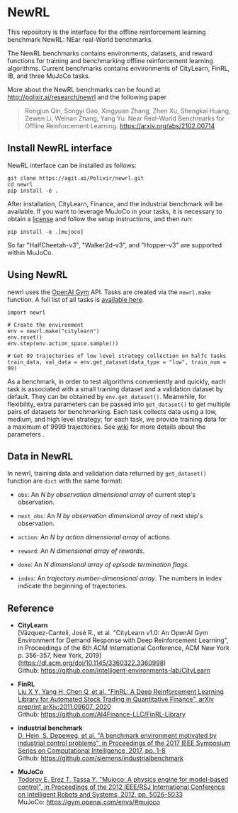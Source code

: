 # NewRL

This repository is the interface for the offline reinforcement learning benchmark NewRL: NEar real-World benchmarks.

The NewRL benchmarks contains environments, datasets, and reward functions for training and benchmarking offline reinforcement learning algorithms. Current benchmarks contains environments of CityLearn, FinRL, IB, and three MuJoCo tasks.

More about the NewRL benchmarks can be found at http://polixir.ai/research/newrl and the following paper

> Rongjun Qin, Songyi Gao, Xingyuan Zhang, Zhen Xu, Shengkai Huang, Zewen Li, Weinan Zhang, Yang Yu. Near Real-World Benchmarks for Offline Reinforcement Learning. https://arxiv.org/abs/2102.00714

## Install NewRL interface

NewRL interface can be installed as follows:

```
git clone https://agit.ai/Polixir/newrl.git
cd newrl
pip install -e .
```

After installation, CityLearn, Finance, and the industrial benchmark will be available. If you want  to leverage MuJoCo in your tasks, it is necessary to obtain a [license](https://www.roboti.us/license.html) and follow the setup instructions, and then run:

```
pip install -e .[mujoco]
```

So far "HalfCheetah-v3", "Walker2d-v3", and "Hopper-v3" are supported within MuJoCo.

## Using NewRL

newrl uses the [OpenAI Gym](https://github.com/openai/gym) API. Tasks are created via the `newrl.make` function. A full list of all tasks is [available here](https://agit.ai/Polixir/newrl/wiki/Tasks).

```
import newrl

# Create the environment
env = newrl.make("citylearn")
env.reset()
env.step(env.action_space.sample())

# Get 99 trajectories of low level strategy collection on halfc tasks
train_data, val_data = env.get_dataset(data_type = "low", train_num = 99)
```

As a benchmark, in order to test algorithms conveniently and quickly, each task is associated with a small training dataset and a validation dataset by default. They can be obtained by `env.get_dataset()`. Meanwhile, for flexibility, extra parameters can be passed into `get_dataset()` to get multiple pairs of datasets for benchmarking. Each task collects data using a low, medium, and high level strategy; for each task, we provide training data for a maximum of 9999 trajectories. See [wiki](https://agit.ai/Polixir/newrl/wiki/core) for more details about the parameters .

## Data in NewRL

In newrl, training data and validation data returned by `get_dataset()` function are `dict` with  the same format:

- `obs`: An <i> N by observation dimensional array </i> of current step's observation.

- `next_obs`: An <i> N by observation dimensional array </i> of next step's observation.

- `action`: An <i> N by action dimensional array </i> of actions.

- `reward`: An <i> N dimensional array of rewards</i>.

- `done`: An <i> N dimensional array of episode termination flags</i>.

- `index`: An <i> trajectory number-dimensional array</i>. 
  The numbers in index indicate the beginning of trajectories.

## Reference

- <b>CityLearn</b> <br>
  [Vázquez-Canteli, José R., et al. "CityLearn v1.0: An OpenAI Gym Environment for Demand Response with Deep Reinforcement Learning", in Proceedings of the 6th ACM International Conference, ACM New York p. 356-357, New York, 2019] (https://dl.acm.org/doi/10.1145/3360322.3360998) <br>
  Github: https://github.com/intelligent-environments-lab/CityLearn

- <b>FinRL</b> <br>
  [Liu X Y, Yang H, Chen Q, et al. "FinRL: A Deep Reinforcement Learning Library for Automated Stock Trading in Quantitative Finance", arXiv preprint arXiv:2011.09607, 2020](https://arxiv.org/abs/2011.09607) <br>
  Github: https://github.com/AI4Finance-LLC/FinRL-Library

- <b>industrial benchmark</b> <br>
  [D. Hein, S. Depeweg, et al. "A benchmark environment motivated by industrial control problems", in Proceedings of the 2017 IEEE Symposium Series on Computational Intelligence, 2017, pp. 1-8](https://arxiv.org/abs/1709.09480) <br>
  Github: https://github.com/siemens/industrialbenchmark

- <b>MuJoCo</b> <br>
  [Todorov E, Erez T, Tassa Y. "Mujoco: A physics engine for model-based control", in Proceedings of the 2012 IEEE/RSJ International Conference on Intelligent Robots and Systems, 2012, pp. 5026-5033](https://ieeexplore.ieee.org/abstract/document/6386109) <br>
  MuJoCo: https://gym.openai.com/envs/#mujoco